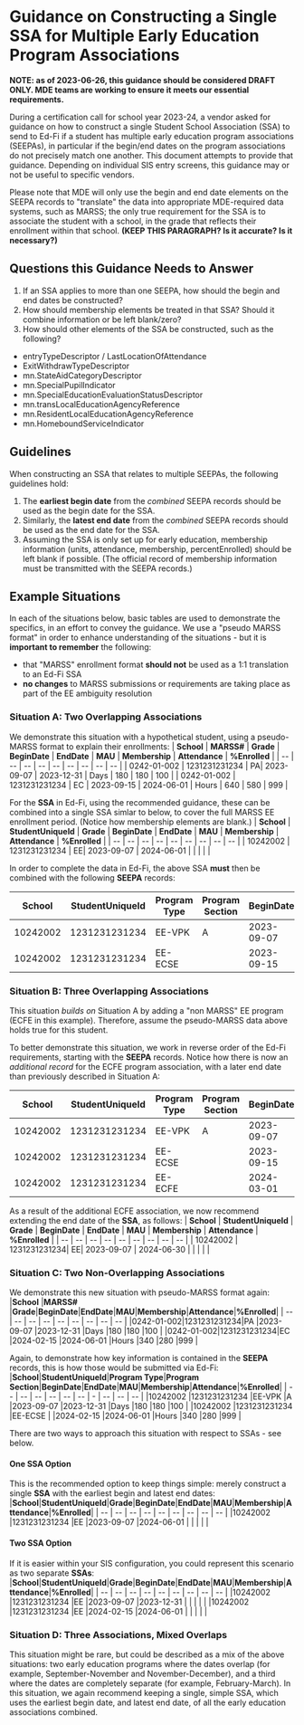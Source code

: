 # Guidance on Constructing a Single SSA for Multiple Early Education Program Associations
**NOTE: as of 2023-06-26, this guidance should be considered DRAFT ONLY. MDE teams are working to ensure it meets our essential requirements.**

During a certification call for school year 2023-24, a vendor asked for guidance on how to construct a single Student School Association (SSA) to send to Ed-Fi if a student has multiple early education program associations (SEEPAs), in particular if the begin/end dates on the program associations do not precisely match one another. This document attempts to provide that guidance. Depending on  individual SIS entry screens, this guidance may or not be useful to specific vendors. 

Please note that MDE will only use the begin and end date elements on the SEEPA records to "translate" the data into appropriate MDE-required data systems, such as MARSS; the only true requirement for the SSA is to associate the student with a school, in the grade that reflects their enrollment within that school. **(KEEP THIS PARAGRAPH? Is it accurate? Is it necessary?)**

## Questions this Guidance Needs to Answer
1. If an SSA applies to more than one SEEPA, how should the begin and end dates be constructed?
2. How should membership elements be treated in that SSA? Should it combine information or be left blank/zero?
3. How should other elements of the SSA be constructed, such as the following?
- entryTypeDescriptor / LastLocationOfAttendance
- ExitWithdrawTypeDescriptor
- mn.StateAidCategoryDescriptor
- mn.SpecialPupilIndicator
- mn.SpecialEducationEvaluationStatusDescriptor
- mn.transLocalEducationAgencyReference
- mn.ResidentLocalEducationAgencyReference
- mn.HomeboundServiceIndicator


## Guidelines
When constructing an SSA that relates to multiple SEEPAs, the following guidelines hold:
1. The **earliest begin date** from the *combined* SEEPA records should be used as the begin date for the SSA.
2. Similarly, the **latest end date** from the *combined* SEEPA records should be used as the end date for the SSA.
3. Assuming the SSA is only set up for early education, membership information (units, attendance, membership, percentEnrolled) should be left blank if possible. (The official record of membership information must be transmitted with the SEEPA records.)

## Example Situations
In each of the situations below, basic tables are used to demonstrate the specifics, in an effort to convey the guidance. We use a "pseudo MARSS format" in order to enhance understanding of the situations - but it is **important to remember** the following:
- that "MARSS" enrollment format **should not** be used as a 1:1 translation to an Ed-Fi SSA
- **no changes** to MARSS submissions or requirements are taking place as part of the EE ambiguity resolution

### Situation A: Two Overlapping Associations
We demonstrate this situation with a hypothetical student, using a pseudo-MARSS format to explain their enrollments:
| **School**  | **MARSS#**    | **Grade** | **BeginDate** | **EndDate** | **MAU** | **Membership** | **Attendance** | **%Enrolled** |
| -- | -- | -- | -- | -- | -- | -- | -- | -- |
| 0242-01-002 | 1231231231234 | PA| 2023-09-07    | 2023-12-31  | Days    | 180 | 180  | 100  |
| 0242-01-002 | 1231231231234 | EC | 2023-09-15    | 2024-06-01  | Hours   | 640   | 580  | 999  |

For the **SSA** in Ed-Fi, using the recommended guidance, these can be combined into a single SSA simlar to below, to cover the full MARSS EE enrollment period. (Notice how membership elements are blank.)
| **School** | **StudentUniqueId** | **Grade** | **BeginDate** | **EndDate** | **MAU** | **Membership** | **Attendance** | **%Enrolled** |
| -- | -- | -- | -- | -- | -- | -- | -- | -- |
| 10242002   | 1231231231234 | EE| 2023-09-07    | 2024-06-01  |  |  |   |  |

In order to complete the data in Ed-Fi, the above SSA **must** then be combined with the following **SEEPA** records:

| **School** | **StudentUniqueId** | **Program Type** | **Program Section** | **BeginDate** | **EndDate** | **MAU** | **Membership** | **Attendance** | **%Enrolled** |
| -- | -- | -- | - | -- | -- | -- | -- | -- | -- |
| 10242002   | 1231231231234| EE-VPK| A| 2023-09-07| 2023-12-31  | Days    | 180 | 180| 100 |
| 10242002   | 1231231231234 | EE-ECSE | | 2023-09-15    | 2024-06-01  | Hours   | 640  | 580 | 999 |

### Situation B: Three Overlapping Associations
This situation *builds on* Situation A by adding a "non MARSS" EE program (ECFE in this example). Therefore, assume the pseudo-MARSS data above holds true for this student.

To better demonstrate this situation, we work in reverse order of the Ed-Fi requirements, starting with the **SEEPA** records. Notice how there is now an *additional record* for the ECFE program association, with a later end date than previously described in Situation A:

| **School** | **StudentUniqueId** | **Program Type** | **Program Section** | **BeginDate** | **EndDate** | **MAU** | **Membership** | **Attendance** | **%Enrolled** |
| -- | -- | -- | -- | -- | -- | - | -- | -- | -- |
| 10242002   | 1231231231234| EE-VPK| A | 2023-09-07    | 2023-12-31  | Days| 180| 180| 100|
| 10242002   | 1231231231234| EE-ECSE| | 2023-09-15| 2024-06-01  | Hours   | 640| 580| 999|
| 10242002   | 1231231231234| EE-ECFE| | 2024-03-01    | 2024-06-30  | Hours| 120| 120| 0|

As a result of the additional ECFE association, we now recommend extending the end date of the **SSA**, as follows:
| **School** | **StudentUniqueId** | **Grade** | **BeginDate** | **EndDate** | **MAU** | **Membership** | **Attendance** | **%Enrolled** |
| -- | -- | -- | -- | -- | -- | -- | -- | -- |
| 10242002   | 1231231231234| EE| 2023-09-07    | 2024-06-30  | | | | |

### Situation C: Two Non-Overlapping Associations
We demonstrate this new situation with pseudo-MARSS format again:
|**School** |**MARSS#**   |**Grade**|**BeginDate**|**EndDate**|**MAU**|**Membership**|**Attendance**|**%Enrolled**|
| -- | -- | -- | -- | -- | -- | -- | -- | -- |
|0242-01-002|1231231231234|PA |2023-09-07   |2023-12-31 |Days   |180 |180 |100 |
|0242-01-002|1231231231234|EC |2024-02-15   |2024-06-01 |Hours  |340 |280 |999 |

Again, to demonstrate how key information is contained in the **SEEPA** records, this is how those would be submitted via Ed-Fi:
|**School**|**StudentUniqueId**|**Program Type**|**Program Section**|**BeginDate**|**EndDate**|**MAU**|**Membership**|**Attendance**|**%Enrolled**|
| -- | -- | -- | -- | -- | -- | - | -- | -- | -- |
|10242002  |1231231231234 |EE-VPK |A |2023-09-07   |2023-12-31 |Days   |180 |180 |100 |
|10242002  |1231231231234 |EE-ECSE | |2024-02-15   |2024-06-01 |Hours  |340 |280 |999 |

There are two ways to approach this situation with respect to SSAs - see below.

#### One SSA Option
This is the recommended option to keep things simple: merely construct a single **SSA** with the earliest begin and latest end dates:
|**School**|**StudentUniqueId**|**Grade**|**BeginDate**|**EndDate**|**MAU**|**Membership**|**Attendance**|**%Enrolled**|
| -- | -- | -- | -- | -- | -- | -- | -- | -- |
|10242002  |1231231231234 |EE |2023-09-07 |2024-06-01 | | | | |

#### Two SSA Option
If it is easier within your SIS configuration, you could represent this scenario as two separate **SSAs**:
|**School**|**StudentUniqueId**|**Grade**|**BeginDate**|**EndDate**|**MAU**|**Membership**|**Attendance**|**%Enrolled**|
| -- | -- | -- | -- | -- | -- | -- | -- | -- |
|10242002  |1231231231234 |EE |2023-09-07 |2023-12-31 | | | | |
|10242002  |1231231231234 |EE |2024-02-15 |2024-06-01 | | | | |

### Situation D: Three Associations, Mixed Overlaps
This situation might be rare, but could be described as a mix of the above situations: two early education programs where the dates overlap (for example, September-November and November-December), and a third where the dates are completely separate (for example, February-March). In this situation, we again recommend keeping a single, simple SSA, which uses the earliest begin date, and latest end date, of all the early education associations combined.